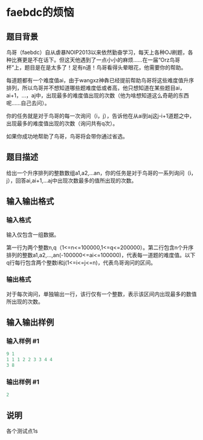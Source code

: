 # faebdc的烦恼

## 题目背景

鸟哥（faebdc）自从虐暴NOIP2013以来依然勤奋学习，每天上各种OJ刷题，各种比赛更是不在话下。但这天他遇到了一点小小的麻烦……在一届“Orz鸟哥杯”上，题目是在是太多了！足有n道！鸟哥看得头晕眼花，他需要你的帮助。

每道题都有一个难度值ai，由于wangxz神犇已经提前帮助鸟哥将这些难度值升序排列，所以鸟哥并不想知道哪些题难度低或者高，他只想知道在某些题目ai，ai+1，…，aj中，出现最多的难度值出现的次数（他为啥想知道这么奇葩的东西呢……自己去问）。

你的任务就是对于鸟哥的每一次询问（i，j），告诉他在从ai到aj这j-i+1道题之中，出现最多的难度值出现的次数（询问共有q次）。

如果你成功地帮助了鸟哥，鸟哥将会带你通过省选。

## 题目描述

给出一个升序排列的整数数组a1,a2,…an，你的任务是对于鸟哥的一系列询问（i，j），回答ai,ai+1,…aj中出现次数最多的值所出现的次数。

## 输入输出格式

### 输入格式

输入仅包含一组数据。

第一行为两个整数n,q（1<=n<=100000,1<=q<=200000）。第二行包含n个升序排列的整数a1,a2,…,an(-100000<=ai<=100000)，代表每一道题的难度值。以下q行每行包含两个整数i和j(1<=i<=j<=n)，代表鸟哥询问的区间。

### 输出格式

对于每次询问，单独输出一行，该行仅有一个整数，表示该区间内出现最多的数值所出现的次数。

## 输入输出样例

### 输入样例 #1

```cpp
9 1
1 1 1 2 2 3 3 4 4
3 8
```


### 输出样例 #1

```cpp
2

```
## 说明

各个测试点1s

